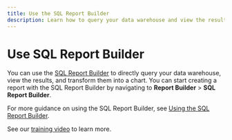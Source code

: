 ```yaml
---
title: Use the SQL Report Builder
description: Learn how to query your data warehouse and view the results.
---
```

# Use SQL Report Builder

You can use the [SQL Report Builder](../dev-reports/sql-rpt-bldr.md) to directly query your data warehouse, view the results, and transform them into a chart. You can start creating a report with the SQL Report Builder by navigating to **Report Builder** > **SQL Report Builder**.

For more guidance on using the SQL Report Builder, see [Using the SQL Report Builder](../dev-reports/sql-rpt-bldr.md).

See our [training video](https://support.magento.com/hc/en-us/articles/360016730131-Training-Video-SQL-Report-Builder) to learn more.
